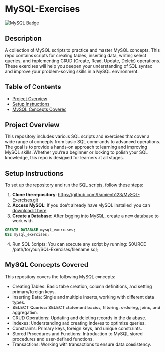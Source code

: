 # MySQL-Exercises
![MySQL Badge](https://img.shields.io/badge/MySQL-005C84?style=for-the-badge&logo=mysql&logoColor=white)

## Description
A collection of MySQL scripts to practice and master MySQL concepts. This repo contains scripts for creating tables, inserting data, writing select queries, and implementing CRUD (Create, Read, Update, Delete) operations. These exercises will help you deepen your understanding of SQL syntax and improve your problem-solving skills in a MySQL environment.

## Table of Contents
- [Project Overview](#Project-Overview)
- [Setup Instructions](#Setup-Instructions)
- [MySQL Concepts Covered](#MySQL-Concepts-Covered)

## Project Overview
This repository includes various SQL scripts and exercises that cover a wide range of concepts from basic SQL commands to advanced operations. The goal is to provide a hands-on approach to learning and improving MySQL skills. Whether you’re a beginner or looking to polish your SQL knowledge, this repo is designed for learners at all stages.

## Setup Instructions
To set up the repository and run the SQL scripts, follow these steps:

1. **Clone the repository**:
https://github.com/Damienb123/MySQL-Exercises.git
2. **Access MySQL**:
If you don't already have MySQL installed, you can [download it here](https://dev.mysql.com/downloads/installer/).
3. **Create a Database**:
After logging into MySQL, create a new database to work with:
```sql
CREATE DATABASE mysql_exercises;
USE mysql_exercises;
```
4. Run SQL Scripts:
You can execute any script by running: SOURCE /path/to/your/SQL-Exercises/filename.sql;

## MySQL Concepts Covered 
This repository covers the following MySQL concepts:

- Creating Tables: Basic table creation, column definitions, and setting primary/foreign keys.
- Inserting Data: Single and multiple inserts, working with different data types.
- SELECT Queries: SELECT statement basics, filtering, ordering, joins, and aggregation.
- CRUD Operations: Updating and deleting records in the database.
- Indexes: Understanding and creating indexes to optimize queries.
- Constraints: Primary keys, foreign keys, and unique constraints.
- Stored Procedures and Functions: Introduction to MySQL stored procedures and user-defined functions.
- Transactions: Working with transactions to ensure data consistency.

